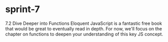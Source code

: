 # sprint-7

7.2 Dive Deeper into Functions
Eloquent JavaScript is a fantastic free book that would be great to eventually read in depth.
For now, we'll focus on the chapter on functions to deepen your understanding of this key JS concept.
